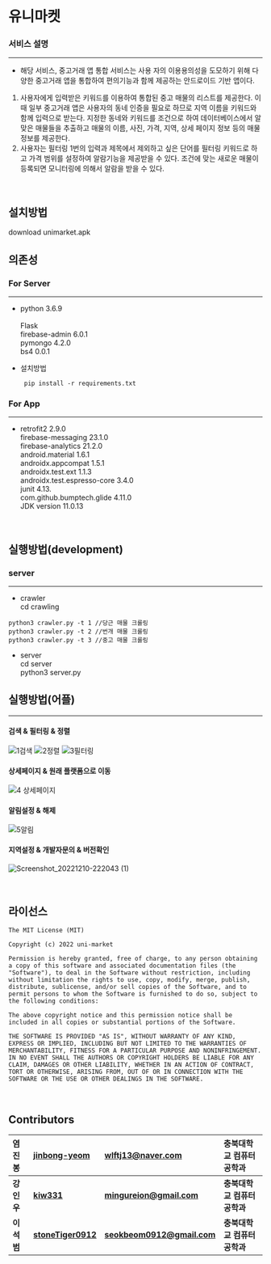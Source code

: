 # __유니마켓__
### 서비스 설명
*** 
* 해당 서비스, 중고거래 앱 통합 서비스는 사용 자의 이용용의성을 도모하기 위해 다양한 중고거래 앱을 통합하여 편의기능과 함께 제공하는 안드로이드 기반 앱이다.<br>
<ol>
<li>사용자에게 입력받은 키워드를 이용하여 통합된 중고 매물의 리스트를 제공한다. 이때 일부 중고거래 앱은 사용자의 동네 인증을 필요로 하므로 지역 이름을 키워드와 함께 입력으로 받는다. 지정한 동네와 키워드를 조건으로 하여 데이터베이스에서 알맞은 매물들을 추출하고 매물의 이름, 사진, 가격, 지역, 상세 페이지 정보 등의 매물 정보를 제공한다.</li>
<li>사용자는 필터링 1번의 입력과 제목에서 제외하고 싶은 단어를 필터링 키워드로 하고 가격 범위를 설정하여 알람기능을 제공받을 수 있다. 조건에 맞는 새로운 매물이 등록되면 모니터링에 의해서 알람을 받을 수 있다.</li>
</ol>
 
<br />

## __설치방법__
download unimarket.apk

## __의존성__

### For Server
*** 
* python 3.6.9<br>  
Flask<br>
firebase-admin 6.0.1<br>
pymongo 4.2.0<br>
bs4 0.0.1<br>

* 설치방법
     ```
      pip install -r requirements.txt
    ```

### For App
***
* retrofit2 2.9.0<br>
firebase-messaging 23.1.0<br>
firebase-analytics 21.2.0<br>
android.material 1.6.1<br>
androidx.appcompat 1.5.1<br>
androidx.test.ext 1.1.3<br>
androidx.test.espresso-core 3.4.0<br>
junit 4.13.<br>
com.github.bumptech.glide 4.11.0<br>
JDK version 11.0.13<br>

<br/>

## __실행방법(development)__
### server
***
* crawler<br>
cd crawling<br>
```
python3 crawler.py -t 1 //당근 매물 크롤링
python3 crawler.py -t 2 //번개 매물 크롤링 
python3 crawler.py -t 3 //중고 매물 크롤링 
```
* server<br>
cd server<br>
python3 server.py<br>

## __실행방법(어플)__
***
#### 검색 & 필터링 & 정렬
![1검색](https://user-images.githubusercontent.com/100690081/206858931-a69e25ab-77ec-425b-94e3-7144d233606d.gif)
![2정렬](https://user-images.githubusercontent.com/100690081/206858942-28238fc8-fbfd-4753-a4e9-5d7d2fe753c0.gif)
![3필터링](https://user-images.githubusercontent.com/100690081/206858945-f811f2c6-d5c4-4ad6-beb4-8d151b149d1a.gif)

#### 상세페이지 & 원래 플랫폼으로 이동
![4 상세페이지](https://user-images.githubusercontent.com/100690081/206858947-7669e532-83e1-45c5-a257-be7fa2c2ef51.gif)

#### 알림설정 & 해제
![5알림](https://user-images.githubusercontent.com/100690081/206858969-5cd465d8-1109-415e-8c3c-159bd9a7a41a.gif)


#### 지역설정 & 개발자문의 & 버전확인
![Screenshot_20221210-222043 (1)](https://user-images.githubusercontent.com/100690081/206859142-3cbcd1f6-d0ff-40d5-b1ec-aaceac859d92.jpg)




<br/>

## __라이선스__
```
The MIT License (MIT)

Copyright (c) 2022 uni-market

Permission is hereby granted, free of charge, to any person obtaining a copy of this software and associated documentation files (the "Software"), to deal in the Software without restriction, including without limitation the rights to use, copy, modify, merge, publish, distribute, sublicense, and/or sell copies of the Software, and to permit persons to whom the Software is furnished to do so, subject to the following conditions:

The above copyright notice and this permission notice shall be included in all copies or substantial portions of the Software.

THE SOFTWARE IS PROVIDED "AS IS", WITHOUT WARRANTY OF ANY KIND, EXPRESS OR IMPLIED, INCLUDING BUT NOT LIMITED TO THE WARRANTIES OF MERCHANTABILITY, FITNESS FOR A PARTICULAR PURPOSE AND NONINFRINGEMENT. IN NO EVENT SHALL THE AUTHORS OR COPYRIGHT HOLDERS BE LIABLE FOR ANY CLAIM, DAMAGES OR OTHER LIABILITY, WHETHER IN AN ACTION OF CONTRACT, TORT OR OTHERWISE, ARISING FROM, OUT OF OR IN CONNECTION WITH THE SOFTWARE OR THE USE OR OTHER DEALINGS IN THE SOFTWARE.
```
<br />

## __Contributors__

  |염진봉|[jinbong-yeom](https://github.com/jinbong-yeom)| wlftj13@naver.com | 충북대학교 컴퓨터공학과
|:-|:-|:-|:-|
 |**강인우**|**[kiw331](https://github.com/kiw331)**|**mingureion@gmail.com**|**충북대학교 컴퓨터공학과**|
 |**이석범**|**[stoneTiger0912](https://github.com/stoneTiger0912)**|**seokbeom0912@gmail.com**|**충북대학교 컴퓨터공학과**|
